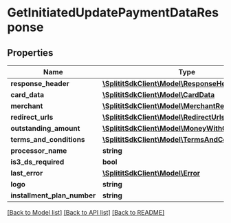 # GetInitiatedUpdatePaymentDataResponse

## Properties
Name | Type | Description | Notes
------------ | ------------- | ------------- | -------------
**response_header** | [**\SplititSdkClient\Model\ResponseHeader**](ResponseHeader.md) |  | [optional] 
**card_data** | [**\SplititSdkClient\Model\CardData**](CardData.md) |  | [optional] 
**merchant** | [**\SplititSdkClient\Model\MerchantRef**](MerchantRef.md) |  | [optional] 
**redirect_urls** | [**\SplititSdkClient\Model\RedirectUrls**](RedirectUrls.md) |  | [optional] 
**outstanding_amount** | [**\SplititSdkClient\Model\MoneyWithCurrencyCode**](MoneyWithCurrencyCode.md) |  | [optional] 
**terms_and_conditions** | [**\SplititSdkClient\Model\TermsAndConditions**](TermsAndConditions.md) |  | [optional] 
**processor_name** | **string** |  | [optional] 
**is3_ds_required** | **bool** |  | 
**last_error** | [**\SplititSdkClient\Model\Error**](Error.md) |  | [optional] 
**logo** | **string** |  | [optional] 
**installment_plan_number** | **string** |  | [optional] 

[[Back to Model list]](../README.md#documentation-for-models) [[Back to API list]](../README.md#documentation-for-api-endpoints) [[Back to README]](../README.md)


